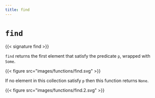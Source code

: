 ```yaml
---
title: find
---
```


# `find`

{{< signature find >}}

`find` returns the first element that satisfy the predicate `p`, wrapped with `Some`.

{{< figure src="images/functions/find.svg" >}}

If no element in this collection satisfy `p` then this function returns `None`.

{{< figure src="images/functions/find.2.svg" >}}
